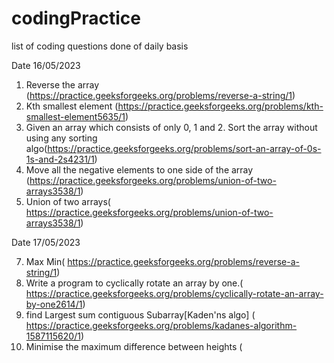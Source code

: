 # codingPractice
list of coding questions done of daily basis

Date 16/05/2023
1. Reverse the array (https://practice.geeksforgeeks.org/problems/reverse-a-string/1)
2. Kth smallest element (https://practice.geeksforgeeks.org/problems/kth-smallest-element5635/1)
3. Given an array which consists of only 0, 1 and 2. Sort the array without using any sorting algo(https://practice.geeksforgeeks.org/problems/sort-an-array-of-0s-1s-and-2s4231/1)
4. Move all the negative elements to one side of the array (https://practice.geeksforgeeks.org/problems/union-of-two-arrays3538/1)
5. Union of two arrays( https://practice.geeksforgeeks.org/problems/union-of-two-arrays3538/1)

Date 17/05/2023

7. Max Min( https://practice.geeksforgeeks.org/problems/reverse-a-string/1)
8. Write a program to cyclically rotate an array by one.( https://practice.geeksforgeeks.org/problems/cyclically-rotate-an-array-by-one2614/1)
9. find Largest sum contiguous Subarray[Kaden'ns algo] ( https://practice.geeksforgeeks.org/problems/kadanes-algorithm-1587115620/1)
10. Minimise the maximum difference between heights (

